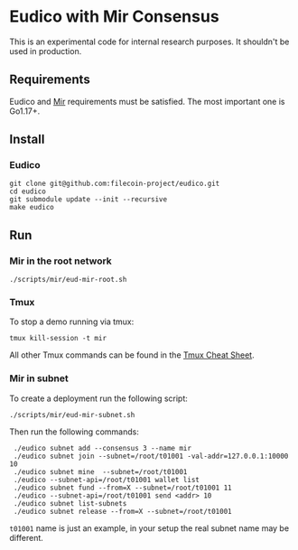 # Eudico with Mir Consensus

This is an experimental code for internal research purposes. It shouldn't be used in production.

## Requirements
Eudico and [Mir](https://github.com/filecoin-project/mir) requirements must be satisfied.
The most important one is Go1.17+.

## Install

### Eudico
```
git clone git@github.com:filecoin-project/eudico.git
cd eudico
git submodule update --init --recursive
make eudico
```

## Run


### Mir in the root network
```
./scripts/mir/eud-mir-root.sh

```

### Tmux

To stop a demo running via tmux:
```
tmux kill-session -t mir
```

All other Tmux commands can be found in the [Tmux Cheat Sheet](https://tmuxcheatsheet.com/).

### Mir in subnet

To create a deployment run the following script:
```
./scripts/mir/eud-mir-subnet.sh
```

Then run the following commands:
```
 ./eudico subnet add --consensus 3 --name mir
 ./eudico subnet join --subnet=/root/t01001 -val-addr=127.0.0.1:10000 10 
 ./eudico subnet mine  --subnet=/root/t01001
 ./eudico --subnet-api=/root/t01001 wallet list
 ./eudico subnet fund --from=X --subnet=/root/t01001 11
 ./eudico --subnet-api=/root/t01001 send <addr> 10
 ./eudico subnet list-subnets
 ./eudico subnet release --from=X --subnet=/root/t01001
```

`t01001` name is just an example, in your setup the real subnet name may be different.
